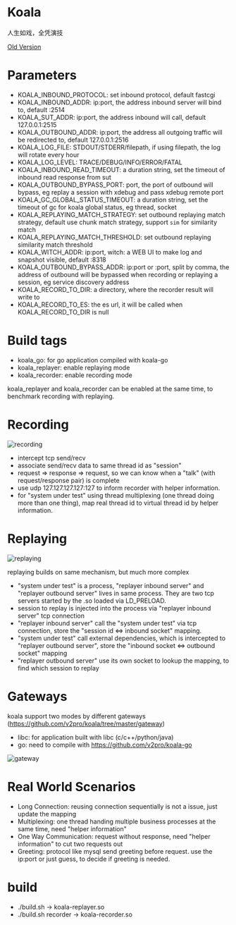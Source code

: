 # Koala

人生如戏，全凭演技

[Old Version](https://github.com/v2pro/koala)

# Parameters

* KOALA_INBOUND_PROTOCOL: set inbound protocol, default fastcgi
* KOALA_INBOUND_ADDR: ip:port, the address inbound server will bind to, default :2514
* KOALA_SUT_ADDR: ip:port, the address inbound will call, default 127.0.0.1:2515
* KOALA_OUTBOUND_ADDR: ip:port, the address all outgoing traffic will be redirected to, default 127.0.0.1:2516
* KOALA_LOG_FILE: STDOUT/STDERR/filepath, if using filepath, the log will rotate every hour
* KOALA_LOG_LEVEL: TRACE/DEBUG/INFO/ERROR/FATAL
* KOALA_INBOUND_READ_TIMEOUT: a duration string, set the timeout of inbound read response from sut
* KOALA_OUTBOUND_BYPASS_PORT: port, the port of outbound will bypass, eg replay a session with xdebug and pass xdebug remote port
* KOALA_GC_GLOBAL_STATUS_TIMEOUT: a duration string, set the timeout of gc for koala global status, eg thread, socket
* KOALA_REPLAYING_MATCH_STRATEGY: set outbound replaying match strategy, default use chunk match strategy, support `sim` for similarity match
* KOALA_REPLAYING_MATCH_THRESHOLD: set outbound replaying similarity match threshold
* KOALA_WITCH_ADDR: ip:port, witch: a WEB UI to make log and snapshot visible, default :8318
* KOALA_OUTBOUND_BYPASS_ADDR: ip:port or :port, split by comma, the address of outbound will be bypassed when recording or replaying a session, eg service discovery address
* KOALA_RECORD_TO_DIR: a directory, where the recorder result will write to
* KOALA_RECORD_TO_ES: the es url, it will be called when KOALA_RECORD_TO_DIR is null

# Build tags

* koala_go: for go application compiled with koala-go
* koala_replayer: enable replaying mode
* koala_recorder: enable recording mode

koala_replayer and koala_recorder can be enabled at the same time, to benchmark recording with replaying.

# Recording

![recording](https://docs.google.com/drawings/d/1IRmc6LH4tLq9l8ELF2XaGouzqr51Hb-0n2QN25zpiEg/pub?w=669&h=471)

* intercept tcp send/recv
* associate send/recv data to same thread id as "session"
* request => response => request, so we can know when a "talk" (with request/response pair) is complete
* use udp 127.127.127.127:127 to inform recorder with helper information.
* for "system under test" using thread multiplexing (one thread doing more than one thing), 
map real thread id to virtual thread id by helper information.

# Replaying

![replaying](https://docs.google.com/drawings/d/1uTW-4Hedimy4mLGTQtCG5lDLrmYfWXMZm6PfuabRdYY/pub?w=960&h=720)

replaying builds on same mechanism, but much more complex

* "system under test" is a process, "replayer inbound server" and "replayer outbound server" lives in same process. 
They are two tcp servers started by the .so loaded via LD_PRELOAD.
* session to replay is injected into the process via "replayer inbound server" tcp connection
* "replayer inbound server" call the "system under test" via tcp connection, store the "session id <=> inbound socket" mapping.
* "system under test" call external dependencies, which is intercepted to "replayer outbound server", store the "inbound socket <=> outbound socket" mapping
* "replayer outbound server" use its own socket to lookup the mapping, to find which session to replay

# Gateways

koala support two modes by different gateways (https://github.com/v2pro/koala/tree/master/gateway)

* libc: for application built with libc (c/c++/python/java)
* go: need to compile with https://github.com/v2pro/koala-go

![gateway](https://docs.google.com/drawings/d/1vhdY_RTws99Iy0UgKYmTW6vGYUymHarG1zcDsmbwLOQ/pub?w=1214&h=988)

# Real World Scenarios

* Long Connection: reusing connection sequentially is not a issue, just update the mapping
* Multiplexing: one thread handing multiple business processes at the same time, need "helper information"
* One Way Communication: request without response, need "helper information" to cut two requests out
* Greeting: protocol like mysql send greeting before request. use the ip:port or just guess, to decide if greeting is needed.

# build

* ./build.sh -> koala-replayer.so
* ./build.sh recorder -> koala-recorder.so

